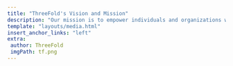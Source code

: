 ```yaml
---
title: "ThreeFold's Vision and Mission"
description: "Our mission is to empower individuals and organizations with secure, private, and autonomous access to computing resources, ensuring fair cloud access for everyone." # quotation marks to allow colons where used
template: "layouts/media.html"
insert_anchor_links: "left"
extra:
 author: ThreeFold
 imgPath: tf.png
---
```











